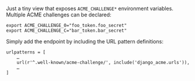 Just a tiny view that exposes `ACME_CHALLENGE*` environment variables. Multiple
ACME challenges can be declared:

    export ACME_CHALLENGE_0="foo_token.foo_secret"
    export ACME_CHALLENGE_C="bar_token.bar_secret"

Simply add the endpoint by including the URL pattern definitions:

    urlpatterns = [
        …
        url(r'^.well-known/acme-challenge/', include('django_acme.urls')),
        …
    ]
